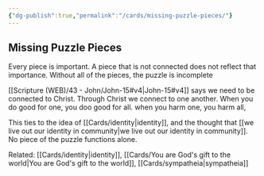```yaml
---
{"dg-publish":true,"permalink":"/cards/missing-puzzle-pieces/"}
---
```


## Missing Puzzle Pieces

Every piece is important. A piece that is not connected does not reflect that importance. Without all of the pieces, the puzzle is incomplete

[[Scripture (WEB)/43 - John/John-15#v4\|John-15#v4]] says we need to be connected to Christ. Through Christ we connect to one another. When you do good for one, you doo good for all. when you harm one, you harm all,

This ties to the idea of [[Cards/identity\|identity]], and the thought that [[we live out our identity in community\|we live out our identity in community]]. No piece of the puzzle functions alone.




Related:  [[Cards/identity\|identity]], [[Cards/You are God's gift to the world\|You are God's gift to the world]], [[Cards/sympatheia\|sympatheia]]

